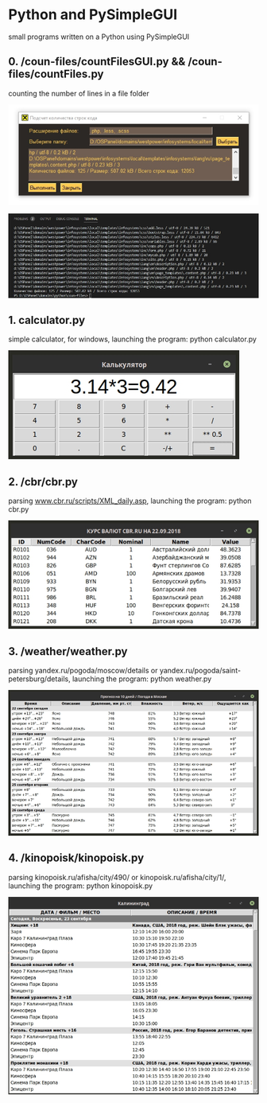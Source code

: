 # Python and PySimpleGUI
small programs written on a Python using PySimpleGUI

## 0. /coun-files/countFilesGUI.py && /coun-files/countFiles.py
counting the number of lines in a file folder

![countFilesGUI.py](https://github.com/otolaa/Tkinter/blob/master/img/countFilesGUI.jpg "countFilesGUI.py")

![countFiles.py](https://github.com/otolaa/Tkinter/blob/master/img/countFiles.jpg "countFiles.py")

## 1. calculator.py
simple calculator, for windows, launching the program: python calculator.py

![calculator.py](https://github.com/otolaa/Tkinter/blob/master/img/calc.jpg "calculator.py")
## 2. /cbr/cbr.py
parsing www.cbr.ru/scripts/XML_daily.asp, launching the program: python cbr.py

![cbr.py](https://github.com/otolaa/Tkinter/blob/master/img/cbr.jpg "cbr.py")

## 3. /weather/weather.py
parsing yandex.ru/pogoda/moscow/details or yandex.ru/pogoda/saint-petersburg/details, launching the program: python weather.py

![weather.py](https://github.com/otolaa/Tkinter/blob/master/img/weather.jpg "weather.py")
## 4. /kinopoisk/kinopoisk.py
parsing kinopoisk.ru/afisha/city/490/ or kinopoisk.ru/afisha/city/1/, launching the program: python kinopoisk.py

![parsing kinopoisk.ru](https://github.com/otolaa/Tkinter/blob/master/img/kino.jpg "parsing kinopoisk.ru")
